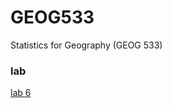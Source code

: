 # GEOG533
Statistics for Geography (GEOG 533)

### lab
[lab 6](https://pxxxxp13.github.io/Pan_Xiaoxu_Lab6/lab06_Pan_Xiaoxu.html)
